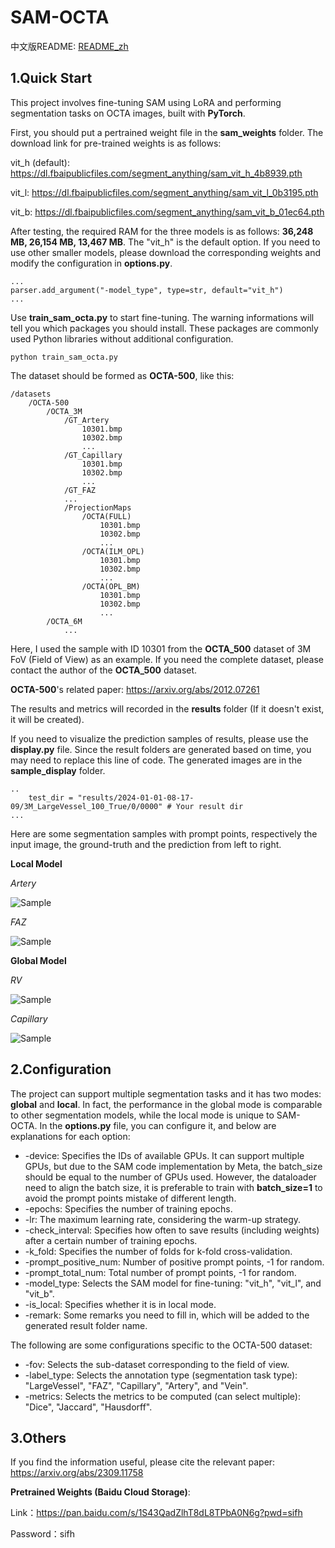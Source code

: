# SAM-OCTA

中文版README: [README_zh](./README_zh.md)

## 1.Quick Start

This project involves fine-tuning SAM using LoRA and performing segmentation tasks on OCTA images, built with **PyTorch**.

First, you should put a pertrained weight file in the **sam_weights** folder. The download link for pre-trained weights is as follows:

vit_h (default): https://dl.fbaipublicfiles.com/segment_anything/sam_vit_h_4b8939.pth 

vit_l: https://dl.fbaipublicfiles.com/segment_anything/sam_vit_l_0b3195.pth

vit_b: https://dl.fbaipublicfiles.com/segment_anything/sam_vit_b_01ec64.pth

After testing, the required RAM for the three models is as follows: **36,248 MB, 26,154 MB, 13,467 MB**. The "vit_h" is the default option. If you need to use other smaller models, please download the corresponding weights and modify the configuration in **options.py**.

    ...
    parser.add_argument("-model_type", type=str, default="vit_h")
    ...

Use **train_sam_octa.py** to start fine-tuning. The warning informations will tell you which packages you should install. These packages are commonly used Python libraries without additional configuration.

    python train_sam_octa.py

The dataset should be formed as **OCTA-500**, like this:

    /datasets
        /OCTA-500
            /OCTA_3M
                /GT_Artery
                    10301.bmp
                    10302.bmp
                    ...
                /GT_Capillary
                    10301.bmp
                    10302.bmp
                    ...
                /GT_FAZ
                ...
                /ProjectionMaps
                    /OCTA(FULL)
                        10301.bmp
                        10302.bmp
                        ...
                    /OCTA(ILM_OPL)
                        10301.bmp
                        10302.bmp
                        ...
                    /OCTA(OPL_BM)
                        10301.bmp
                        10302.bmp
                        ...
            /OCTA_6M
                ...

Here, I used the sample with ID 10301 from the **OCTA_500** dataset of 3M FoV (Field of View) as an example. If you need the complete dataset, please contact the author of the **OCTA_500** dataset.

**OCTA-500**'s related paper: https://arxiv.org/abs/2012.07261

The results and metrics will recorded in the **results** folder (If it doesn't exist, it will be created).

If you need to visualize the prediction samples of results, please use the **display.py** file. Since the result folders are generated based on time, you may need to replace this line of code. The generated images are in the **sample_display** folder.

    ..
        test_dir = "results/2024-01-01-08-17-09/3M_LargeVessel_100_True/0/0000" # Your result dir
    ...

Here are some segmentation samples with prompt points, respectively the input image, the ground-truth and the prediction from left to right.

**Local Model**

*Artery*

![Sample](./figures/sample_artery.gif)

*FAZ*

![Sample](./figures/sample_FAZ.gif)

**Global Model**

*RV*

![Sample](./figures/sample_RV.gif)

*Capillary*

![Sample](./figures/sample_capillary.gif)

## 2.Configuration

The project can support multiple segmentation tasks and it has two modes: **global** and **local**. In fact, the performance in the global mode is comparable to other segmentation models, while the local mode is unique to SAM-OCTA. In the **options.py** file, you can configure it, and below are explanations for each option:

* -device: Specifies the IDs of available GPUs. It can support multiple GPUs, but due to the SAM code implementation by Meta, the batch_size should be equal to the number of GPUs used. However, the dataloader need to align the batch size, it is preferable to train with **batch_size=1** to avoid the prompt points mistake of different length.
* -epochs: Specifies the number of training epochs.
* -lr: The maximum learning rate, considering the warm-up strategy.
* -check_interval: Specifies how often to save results (including weights) after a certain number of training epochs.
* -k_fold: Specifies the number of folds for k-fold cross-validation.
* -prompt_positive_num: Number of positive prompt points, -1 for random.
* -prompt_total_num: Total number of prompt points, -1 for random.
* -model_type: Selects the SAM model for fine-tuning: "vit_h", "vit_l", and "vit_b".
* -is_local: Specifies whether it is in local mode.
* -remark: Some remarks you need to fill in, which will be added to the generated result folder name.

The following are some configurations specific to the OCTA-500 dataset:

* -fov: Selects the sub-dataset corresponding to the field of view.
* -label_type: Selects the annotation type (segmentation task type): "LargeVessel", "FAZ", "Capillary", "Artery", and "Vein".
* -metrics: Selects the metrics to be computed (can select multiple): "Dice", "Jaccard", "Hausdorff".

## 3.Others

 If you find the information useful, please cite the relevant paper:  https://arxiv.org/abs/2309.11758

**Pretrained Weights (Baidu Cloud Storage)**: 

Link：https://pan.baidu.com/s/1S43QadZlhT8dL8TPbA0N6g?pwd=sifh 

Password：sifh 